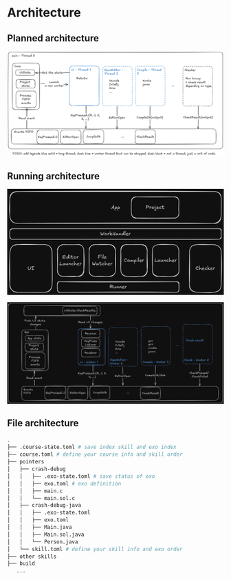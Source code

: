 # Architecture
## Planned architecture

![PLX-architecture.png](img/png/PLX-architecture.png)

## Running architecture

![app system](img/png/app-systems.png)

![workflow](img/png/workflow.png)
## File architecture

```sh
.
├── .course-state.toml # save index skill and exo index
├── course.toml # define your course info and skill order
├── pointers
│   ├── crash-debug
│   │   ├── .exo-state.toml # save status of exo
│   │   ├── exo.toml # exo definition
│   │   ├── main.c
│   │   └── main.sol.c
│   ├── crash-debug-java
│   │   ├── .exo-state.toml
│   │   ├── exo.toml
│   │   ├── Main.java
│   │   ├── Main.sol.java
│   │   └── Person.java
│   └── skill.toml # define your skill info and exo order
├── other skills
├── build
   ...
```